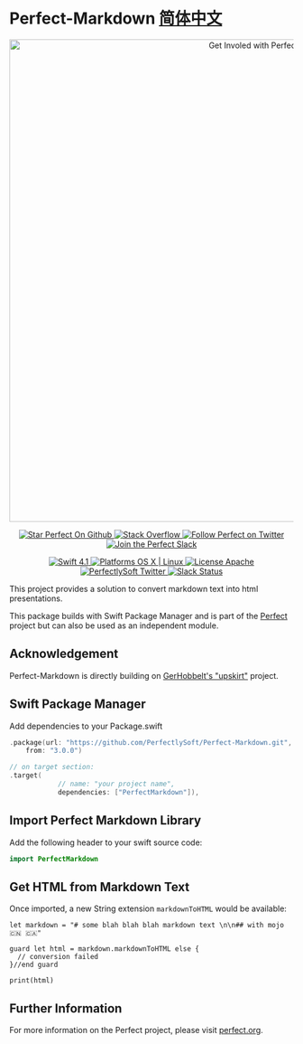 # Perfect-Markdown [简体中文](README.zh_CN.md)

<p align="center">
    <a href="http://perfect.org/get-involved.html" target="_blank">
        <img src="http://perfect.org/assets/github/perfect_github_2_0_0.jpg" alt="Get Involed with Perfect!" width="854" />
    </a>
</p>

<p align="center">
    <a href="https://github.com/PerfectlySoft/Perfect" target="_blank">
        <img src="http://www.perfect.org/github/Perfect_GH_button_1_Star.jpg" alt="Star Perfect On Github" />
    </a>  
    <a href="http://stackoverflow.com/questions/tagged/perfect" target="_blank">
        <img src="http://www.perfect.org/github/perfect_gh_button_2_SO.jpg" alt="Stack Overflow" />
    </a>  
    <a href="https://twitter.com/perfectlysoft" target="_blank">
        <img src="http://www.perfect.org/github/Perfect_GH_button_3_twit.jpg" alt="Follow Perfect on Twitter" />
    </a>  
    <a href="http://perfect.ly" target="_blank">
        <img src="http://www.perfect.org/github/Perfect_GH_button_4_slack.jpg" alt="Join the Perfect Slack" />
    </a>
</p>

<p align="center">
    <a href="https://developer.apple.com/swift/" target="_blank">
        <img src="https://img.shields.io/badge/Swift-4.1-orange.svg?style=flat" alt="Swift 4.1">
    </a>
    <a href="https://developer.apple.com/swift/" target="_blank">
        <img src="https://img.shields.io/badge/Platforms-OS%20X%20%7C%20Linux%20-lightgray.svg?style=flat" alt="Platforms OS X | Linux">
    </a>
    <a href="http://perfect.org/licensing.html" target="_blank">
        <img src="https://img.shields.io/badge/License-Apache-lightgrey.svg?style=flat" alt="License Apache">
    </a>
    <a href="http://twitter.com/PerfectlySoft" target="_blank">
        <img src="https://img.shields.io/badge/Twitter-@PerfectlySoft-blue.svg?style=flat" alt="PerfectlySoft Twitter">
    </a>
    <a href="http://perfect.ly" target="_blank">
        <img src="http://perfect.ly/badge.svg" alt="Slack Status">
    </a>
</p>



This project provides a solution to convert markdown text into html presentations.

This package builds with Swift Package Manager and is part of the [Perfect](https://github.com/PerfectlySoft/Perfect) project but can also be used as an independent module.

## Acknowledgement

Perfect-Markdown is directly building on  [GerHobbelt's "upskirt"](https://github.com/GerHobbelt/upskirt) project.


## Swift Package Manager

Add dependencies to your Package.swift

``` swift
.package(url: "https://github.com/PerfectlySoft/Perfect-Markdown.git", 
	from: "3.0.0")

// on target section:
.target(
            // name: "your project name",
            dependencies: ["PerfectMarkdown"]),
```

## Import Perfect Markdown Library

Add the following header to your swift source code:

``` swift
import PerfectMarkdown
```

## Get HTML from Markdown Text

Once imported, a new String extension `markdownToHTML` would be available:

```
let markdown = "# some blah blah blah markdown text \n\n## with mojo 🇨🇳 🇨🇦"

guard let html = markdown.markdownToHTML else {
  // conversion failed
}//end guard

print(html)
```

## Further Information
For more information on the Perfect project, please visit [perfect.org](http://perfect.org).
